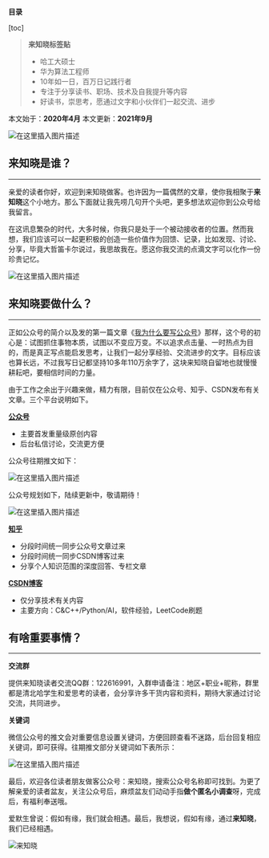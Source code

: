 



**目录**

[toc]

> **来知晓标签贴**
>
> - 哈工大硕士
> - 华为算法工程师
> - 10年如一日，百万日记践行者
> - 专注于分享读书、职场、技术及自我提升等内容
> - 好读书，崇思考，愿通过文字和小伙伴们一起交流、进步

本文始于：**2020年4月**
本文更新：**2021年9月**



![在这里插入图片描述](https://img-blog.csdnimg.cn/978ac665b2d74720b7beba3abeb8038d.png)



## 来知晓是谁？

-----



亲爱的读者你好，欢迎到来知晓做客。也许因为一篇偶然的文章，使你我相聚于**来知晓**这个小地方。那么下面就让我先唠几句开个头吧，更多想法欢迎你到公众号给我留言。

在这讯息繁杂的时代，大多时候，你我只是处于一个被动接收者的位置。然而我想，我们应该可以一起更积极的创造一些价值作为回馈、记录，比如发现、讨论、分享，毕竟大哲笛卡尔说过，我思故我在。愿这你我交流的点滴文字可以化作一份珍贵记忆。

![在这里插入图片描述](https://img-blog.csdnimg.cn/51ff88b99b5f47888a657d7ba7b2b23c.jpg)



## 来知晓要做什么？

-----



正如公众号的简介以及发的第一篇文章《[我为什么要写公众号](http://mp.weixin.qq.com/s?__biz=MzI3Nzk0MTkxNw==&mid=2247483672&idx=2&sn=6e2912dccf0ec7aba6dd5abf2b60b6e7&chksm=eb5fdaeadc2853fcd17b347b699c86294ed8c70dae3420ccc951b9ad2f3d278137b3fde0fe59&scene=21#wechat_redirect)》那样，这个号的初心是：试图抓住事物本质，试图以不变应万变。不以追求点击量、一时热点为目的，而是真正写点能启发思考，让我们一起分享经验、交流进步的文字。目标应该也算长远，不过我写日记都坚持10多年110万余字了，这块来知晓自留地也就慢慢耕耘吧，要相信时间的力量。



由于工作之余出于兴趣来做，精力有限，目前仅在公众号、知乎、CSDN发布有关文章。三个平台说明如下。



[**公众号**](https://mp.weixin.qq.com/s/zDJVXMy76ZKyIslKsI4TLg)

- 主要首发重量级原创内容
- 后台私信讨论，交流更方便

公众号往期推文如下：

![在这里插入图片描述](https://img-blog.csdnimg.cn/45fde2f4ed5a4aeba138672bd55a85cd.jpg)

公众号规划如下，陆续更新中，敬请期待！

![在这里插入图片描述](https://img-blog.csdnimg.cn/6a0da484811c4467bd7c21e796b9af0d.jpg)



[**知乎**](https://www.zhihu.com/people/gu-mo-qi)

- 分段时间统一同步公众号文章过来
- 分段时间统一同步CSDN博客过来
- 分享个人知识范围的深度回答、专栏文章

[**CSDN博客**](https://blog.csdn.net/qq_17256689)

- 仅分享技术有关内容
- 主要方向：C&C++/Python/AI，软件经验，LeetCode刷题



## 有啥重要事情？

----



**交流群**

提供来知晓读者交流QQ群：122616991，入群申请备注：地区+职业+昵称，群里都是清北哈学生和爱思考的读者，会分享许多干货内容和资料，期待大家通过讨论交流，共同进步。



**关键词**

微信公众号的推文会对重要信息设置关键词，方便回顾查看不迷路，后台回复相应关键词，即可获得。往期推文部分关键词如下表所示：

![在这里插入图片描述](https://img-blog.csdnimg.cn/9674290f10fe412c81bd7499af071552.bmp)



最后，欢迎各位读者朋友做客公众号：来知晓，搜索公众号名称即可找到。为更了解亲爱的读者盆友，关注公众号后，麻烦盆友们动动手指**做个匿名小调查**呀，完成后，有福利奉送哦。



爱默生曾说：假如有缘，我们就会相遇。最后，我想说，假如有缘，通过**来知晓**，我们已经相遇。



![来知晓](https://img-blog.csdnimg.cn/8b667dcbb04e4c7d961432ffda23bef5.png)

